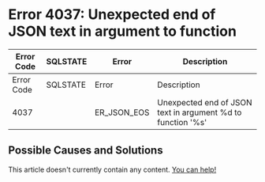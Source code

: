
# Error 4037: Unexpected end of JSON text in argument to function


| Error Code | SQLSTATE | Error | Description |
| --- | --- | --- | --- |
| Error Code | SQLSTATE | Error | Description |
| 4037 |  | ER_JSON_EOS | Unexpected end of JSON text in argument %d to function '%s' |




## Possible Causes and Solutions


This article doesn't currently contain any content. [You can help!](/kb/en/writing-and-editing-knowledge-base-articles/)

